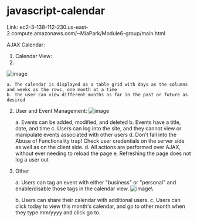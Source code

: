 # javascript-calendar

Link: ec2-3-138-112-230.us-east-2.compute.amazonaws.com/~MiaPark/Module6-group/main.html

AJAX Calendar:
1. Calendar View:
2. 
![image](https://user-images.githubusercontent.com/112423825/230689446-f6c49f12-ca00-4198-8ede-08081b31c1ac.png)

    a. The calendar is displayed as a table grid with days as the columns and weeks as the rows, one month at a time
    b. The user can view different months as far in the past or future as desired
    
2. User and Event Management:
![image](https://user-images.githubusercontent.com/112423825/230689557-c9e387c7-275c-44e7-9836-f58df9db5f7e.png)

    a. Events can be added, modified, and deleted
    b. Events have a title, date, and time
    c. Users can log into the site, and they cannot view or manipulate events associated with other users
    d. Don't fall into the Abuse of Functionality trap! Check user credentials on the server side as well as on the client side.
    d. All actions are performed over AJAX, without ever needing to reload the page
    e. Refreshing the page does not log a user out
    
3. Other

    a. Users can tag an event with either "business" or "personal" and enable/disable those tags in the calendar view. 
    ![image](https://user-images.githubusercontent.com/112423825/230689603-4e439c6b-be35-4116-88ef-fa671768862e.png)\

    b. Users can share their calendar with additional users. 
    c. Users can click today to view this month's calendar, and go to other month when they type mm/yyyy and click go to.
